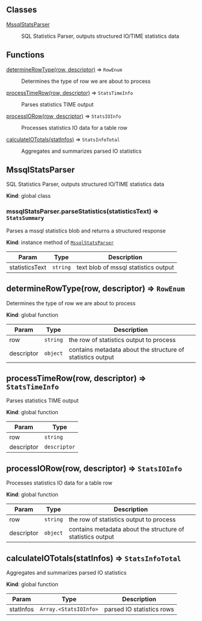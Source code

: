 ## Classes

<dl>
<dt><a href="#MssqlStatsParser">MssqlStatsParser</a></dt>
<dd><p>SQL Statistics Parser, outputs structured IO/TIME statistics data</p>
</dd>
</dl>

## Functions

<dl>
<dt><a href="#determineRowType">determineRowType(row, descriptor)</a> ⇒ <code>RowEnum</code></dt>
<dd><p>Determines the type of row we are about to process</p>
</dd>
<dt><a href="#processTimeRow">processTimeRow(row, descriptor)</a> ⇒ <code>StatsTimeInfo</code></dt>
<dd><p>Parses statistics TIME output</p>
</dd>
<dt><a href="#processIORow">processIORow(row, descriptor)</a> ⇒ <code>StatsIOInfo</code></dt>
<dd><p>Processes statistics IO data for a table row</p>
</dd>
<dt><a href="#calculateIOTotals">calculateIOTotals(statInfos)</a> ⇒ <code>StatsInfoTotal</code></dt>
<dd><p>Aggregates and summarizes parsed IO statistics</p>
</dd>
</dl>

<a name="MssqlStatsParser"></a>

## MssqlStatsParser
SQL Statistics Parser, outputs structured IO/TIME statistics data

**Kind**: global class  
<a name="MssqlStatsParser+parseStatistics"></a>

### mssqlStatsParser.parseStatistics(statisticsText) ⇒ <code>StatsSummary</code>
Parses a mssql statistics blob and returns a structured response

**Kind**: instance method of [<code>MssqlStatsParser</code>](#MssqlStatsParser)  

| Param | Type | Description |
| --- | --- | --- |
| statisticsText | <code>string</code> | text blob of mssql statistics output |

<a name="determineRowType"></a>

## determineRowType(row, descriptor) ⇒ <code>RowEnum</code>
Determines the type of row we are about to process

**Kind**: global function  

| Param | Type | Description |
| --- | --- | --- |
| row | <code>string</code> | the row of statistics output to process |
| descriptor | <code>object</code> | contains metadata about the structure of statistics output |

<a name="processTimeRow"></a>

## processTimeRow(row, descriptor) ⇒ <code>StatsTimeInfo</code>
Parses statistics TIME output

**Kind**: global function  

| Param | Type |
| --- | --- |
| row | <code>string</code> | 
| descriptor | <code>descriptor</code> | 

<a name="processIORow"></a>

## processIORow(row, descriptor) ⇒ <code>StatsIOInfo</code>
Processes statistics IO data for a table row

**Kind**: global function  

| Param | Type | Description |
| --- | --- | --- |
| row | <code>string</code> | the row of statistics output to process |
| descriptor | <code>object</code> | contains metadata about the structure of statistics output |

<a name="calculateIOTotals"></a>

## calculateIOTotals(statInfos) ⇒ <code>StatsInfoTotal</code>
Aggregates and summarizes parsed IO statistics

**Kind**: global function  

| Param | Type | Description |
| --- | --- | --- |
| statInfos | <code>Array.&lt;StatsIOInfo&gt;</code> | parsed IO statistics rows |

